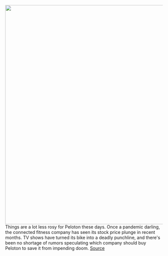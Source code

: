 <img src='https://cdn.vox-cdn.com/thumbor/QZUjMUGnrqxPUR6YhX5eJqxSqAo=/0x0:2040x1360/1200x800/filters:focal(857x517:1183x843)/cdn.vox-cdn.com/uploads/chorus_image/image/70485922/akrales210108_4344_0020.0.jpg' width='700px' /><br/>
Things are a lot less rosy for Peloton these days. Once a pandemic darling, the connected fitness company has seen its stock price plunge in recent months. TV shows have turned its bike into a deadly punchline, and there's been no shortage of rumors speculating which company should buy Peloton to save it from impending doom.
<a href='https://www.theverge.com/2022/2/8/22923434/peloton-foley-ceo-layoffs-earnings-connected-fitness'> Source <a/>